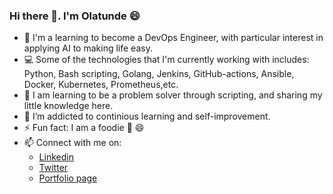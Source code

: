 ### Hi there 👋.  I'm Olatunde  :smile:

- 🔭 I'm a learning to become a DevOps Engineer, with particular interest in applying AI to making life easy. 
- 💻 Some of the technologies that I'm currently working with includes: Python, Bash scripting, Golang, Jenkins, GitHub-actions, Ansible, Docker, Kubernetes, Prometheus,etc. 
- 👯 I am learning to be a problem solver through scripting, and sharing my little knowledge here. 
- 🌱 I’m addicted to continious learning and self-improvement.
- ⚡  Fun fact: I am a foodie :see_no_evil: :smile: 
- 📫 Connect with me on:
  -  [Linkedin](https://www.linkedin.com/in/olatunde-salami/)
  -  [Twitter](https://twitter.com/Olatunde_tuns)
  -  [Portfolio page](https://salamituns.github.io/)


<!-- 
**salamituns/salamituns** is a ✨ _special_ ✨ repository because its `README.md` (this file) appears on your GitHub profile.

Here are some ideas to get you started:

- 🔭 I’m currently working on becoming an 
- 🌱 I’m currently learning to 
- 👯 I’m looking to collaborate on ...
- 🤔 I’m looking for help with ...
- 💬 Ask me about ...
- 💻 You can preview and read about some of my work on my [Deepnote page](https://deepnote.com/@salamituns)
- 📫 How to reach me: ...
- 😄 Pronouns: ...
- ⚡ Fun fact: ...
-->
